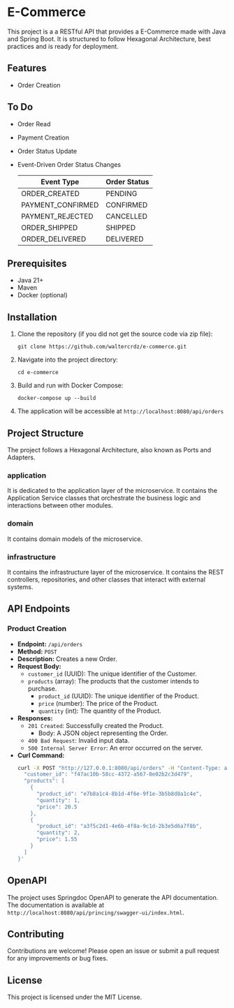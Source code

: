 # E-Commerce

This project is a a RESTful API that provides a E-Commerce made with Java and Spring Boot. It is structured to follow Hexagonal Architecture, best practices and is ready for deployment.

## Features

- Order Creation

## To Do

- Order Read
- Payment Creation
- Order Status Update
- Event-Driven Order Status Changes

    | Event Type         | Order Status |
    |--------------------|--------------|
    | ORDER_CREATED      | PENDING      |
    | PAYMENT_CONFIRMED  | CONFIRMED    |
    | PAYMENT_REJECTED   | CANCELLED    |
    | ORDER_SHIPPED      | SHIPPED      |
    | ORDER_DELIVERED    | DELIVERED    |

## Prerequisites

- Java 21+
- Maven
- Docker (optional)

## Installation

1. Clone the repository (if you did not get the source code via zip file):
    ```
    git clone https://github.com/waltercrdz/e-commerce.git
    ```
2. Navigate into the project directory:
    ```
    cd e-commerce
    ```
3. Build and run with Docker Compose:
    ```
    docker-compose up --build
    ```
6. The application will be accessible at `http://localhost:8080/api/orders`

## Project Structure

The project follows a Hexagonal Architecture, also known as Ports and Adapters.

### application

It is dedicated to the application layer of the microservice. It contains the Application Service classes that orchestrate the business logic and interactions between other modules.

### domain

It contains domain models of the microservice.

### infrastructure

It contains the infrastructure layer of the microservice. It contains the REST controllers, repositories, and other classes that interact with external systems.

## API Endpoints

### Product Creation

- **Endpoint:** `/api/orders`
- **Method:** `POST`
- **Description:** Creates a new Order.
- **Request Body:**
    - `customer_id` (UUID): The unique identifier of the Customer.
    - `products` (array): The products that the customer intends to purchase.
        - `product_id` (UUID): The unique identifier of the Product.
        - `price` (number): The price of the Product.
        - `quantity` (int): The quantity of the Product.
- **Responses:**
    - `201 Created`: Successfully created the Product.
        - Body: A JSON object representing the Order.
    - `400 Bad Request`: Invalid input data.
    - `500 Internal Server Error`: An error occurred on the server.
- **Curl Command:**
    ```bash
    curl -X POST "http://127.0.0.1:8080/api/orders" -H "Content-Type: application/json" -d '{
      "customer_id": "f47ac10b-58cc-4372-a567-0e02b2c3d479",
      "products": [
        {
          "product_id": "e7b8a1c4-8b1d-4f6e-9f1e-3b5b8d8a1c4e",
          "quantity": 1,
          "price": 20.5
        },
        {
          "product_id": "a3f5c2d1-4e6b-4f8a-9c1d-2b3e5d6a7f8b",
          "quantity": 2,
          "price": 1.55
        }
      ]
    }'
    ```

## OpenAPI

The project uses Springdoc OpenAPI to generate the API documentation. The documentation is available at `http://localhost:8080/api/princing/swagger-ui/index.html`.

## Contributing

Contributions are welcome! Please open an issue or submit a pull request for any improvements or bug fixes.

## License

This project is licensed under the MIT License.